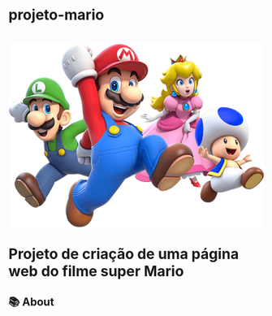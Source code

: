 # projeto-mario
<h1>
    <img src="./src/imagens/super-mario-chars.png">
    <p>Projeto de criação de uma página web do filme  super Mario</p>
</h1>

## 📚 About

